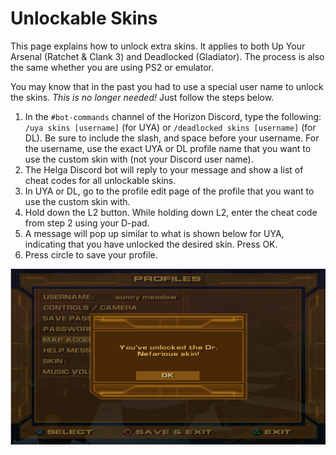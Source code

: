 # Unlockable Skins

This page explains how to unlock extra skins. It applies to both Up Your Arsenal (Ratchet & Clank 3) and Deadlocked (Gladiator). The process is also the same whether you are using PS2 or emulator.

You may know that in the past you had to use a special user name to unlock the skins. _This is no longer needed!_ Just follow the steps below.

1. In the `#bot-commands` channel of the Horizon Discord, type the following: `/uya skins [username]` (for UYA) or `/deadlocked skins [username]` (for DL). Be sure to include the slash, and space before your username. For the username, use the exact UYA or DL profile name that you want to use the custom skin with (not your Discord user name).
2. The Helga Discord bot will reply to your message and show a list of cheat codes for all unlockable skins.
3. In UYA or DL, go to the profile edit page of the profile that you want to use the custom skin with.
4. Hold down the L2 button. While holding down L2, enter the cheat code from step 2 using your D-pad.
5. A message will pop up similar to what is shown below for UYA, indicating that you have unlocked the desired skin. Press OK.
6. Press circle to save your profile.

![img](/assets/uya/uya_skin_unlock.png)
